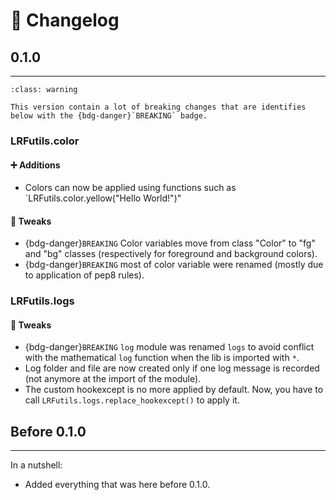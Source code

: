 # 📜 Changelog


## 0.1.0
---

```{admonition} Breaking changes
:class: warning

This version contain a lot of breaking changes that are identifies below with the {bdg-danger}`BREAKING` badge.
```

### LRFutils.color

#### ➕ Additions

- Colors can now be applied using functions such as `LRFutils.color.yellow("Hello World!")"

#### 🔀 Tweaks
- {bdg-danger}`BREAKING` Color variables move from class "Color" to "fg" and "bg" classes (respectively for foreground and background colors).
- {bdg-danger}`BREAKING` most of color variable were renamed (mostly due to application of pep8 rules).

### LRFutils.logs

#### 🔀 Tweaks
- {bdg-danger}`BREAKING` `log` module was renamed `logs` to avoid conflict with the mathematical `log` function when the lib is imported with `*`.
- Log folder and file are now created only if one log message is recorded (not anymore at the import of the module).
- The custom hookexcept is no more applied by default. Now, you have to call `LRFutils.logs.replace_hookexcept()` to apply it.

## Before 0.1.0
---

In a nutshell:

- Added everything that was here before 0.1.0.